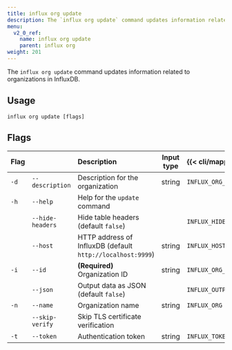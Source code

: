 ```yaml
---
title: influx org update
description: The `influx org update` command updates information related to organizations in InfluxDB.
menu:
  v2_0_ref:
    name: influx org update
    parent: influx org
weight: 201
---
```


The `influx org update` command updates information related to organizations in InfluxDB.

## Usage
```
influx org update [flags]
```

## Flags
| Flag |                  | Description                                                | Input type | {{< cli/mapped >}}       |
|:---- |:---              |:-----------                                                |:----------:|:------------------       |
| `-d` | `--description`  | Description for the organization                           | string     | `INFLUX_ORG_DESCRIPTION` |
| `-h` | `--help`         | Help for the `update` command                              |            |                          |
|      | `--hide-headers` | Hide table headers (default `false`)                       |            | `INFLUX_HIDE_HEADERS`    |
|      | `--host`         | HTTP address of InfluxDB (default `http://localhost:9999`) | string     | `INFLUX_HOST`            |
| `-i` | `--id`           | **(Required)** Organization ID                             | string     | `INFLUX_ORG_ID`          |
|      | `--json`         | Output data as JSON (default `false`)                      |            | `INFLUX_OUTPUT_JSON`     |
| `-n` | `--name`         | Organization name                                          | string     | `INFLUX_ORG`             |
|      | `--skip-verify`  | Skip TLS certificate verification                          |            |                          |
| `-t` | `--token`        | Authentication token                                       | string     | `INFLUX_TOKEN`           |
